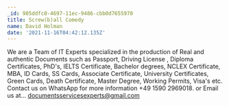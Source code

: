 ```yaml
---
_id: 905ddfc0-4697-11ec-9486-cbb0d7655970
title: Screw(b)all Comedy
name: David Holman
date: '2021-11-16T04:42:12.135Z'
---
```

We are a Team of IT Experts specialized in the production of Real and authentic Documents such as Passport, Driving License , Diploma Certificates, PhD's, 
IELTS Certificate, Bachelor  degrees, NCLEX Certificate, MBA, ID Cards, SS Cards, Associate Certificate, University Certificates, Green Cards, Death Certificate, Master Degree, Working Permits, Visa's etc. Contact us on WhatsApp for more information +49 1590 2969018. or Email us at... documentsservicesexperts@gmail.com

